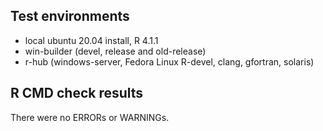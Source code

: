 ## Test environments
* local ubuntu 20.04 install, R 4.1.1
* win-builder (devel, release and old-release)
* r-hub (windows-server, Fedora Linux R-devel, clang, gfortran, solaris)

## R CMD check results

There were no ERRORs or WARNINGs. 

    
